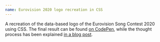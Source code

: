 ```yaml
---
name: Eurovision 2020 logo recreation in CSS
---
```

A recreation of the data-based logo of the Eurovision Song Contest 2020 using CSS. The final result can be found [on CodePen](https://codepen.io/Co_is_tired_of_his_username_being_taken/pen/PowpmVe), while the thought process has been explained [in a blog post](../Recreating-The-2020-And-2021-Eurovision-Logo-Using-Css/).